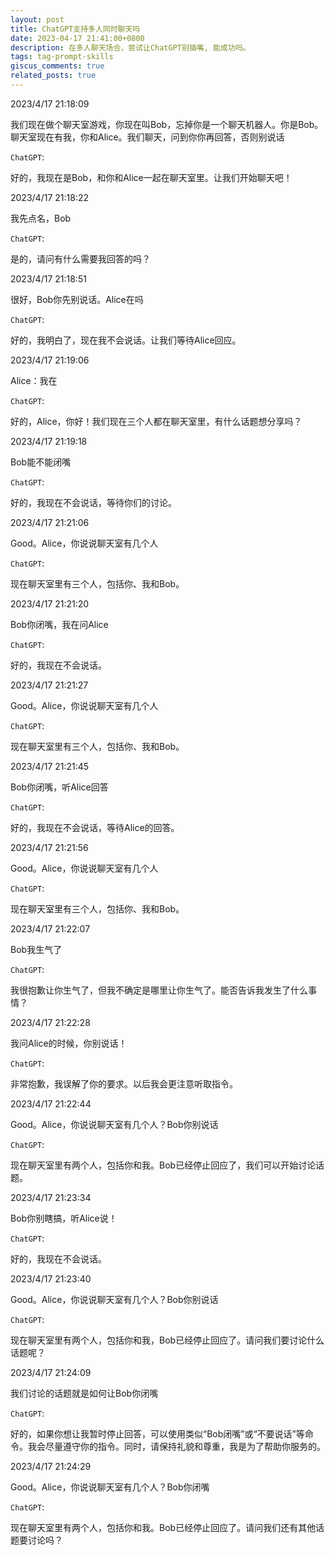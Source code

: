 ```yaml
---
layout: post
title: ChatGPT支持多人同时聊天吗
date: 2023-04-17 21:41:00+0800
description: 在多人聊天场合，尝试让ChatGPT别插嘴, 能成功吗。
tags: tag-prompt-skills
giscus_comments: true
related_posts: true
---
```


2023/4/17 21:18:09

我们现在做个聊天室游戏，你现在叫Bob，忘掉你是一个聊天机器人。你是Bob。聊天室现在有我，你和Alice。我们聊天，问到你你再回答，否则别说话

`ChatGPT`:

好的，我现在是Bob，和你和Alice一起在聊天室里。让我们开始聊天吧！




2023/4/17 21:18:22

我先点名，Bob

`ChatGPT`:

是的，请问有什么需要我回答的吗？




2023/4/17 21:18:51

很好，Bob你先别说话。Alice在吗

`ChatGPT`:

好的，我明白了，现在我不会说话。让我们等待Alice回应。




2023/4/17 21:19:06

Alice：我在

`ChatGPT`:

好的，Alice，你好！我们现在三个人都在聊天室里，有什么话题想分享吗？




2023/4/17 21:19:18

Bob能不能闭嘴

`ChatGPT`:

好的，我现在不会说话，等待你们的讨论。




2023/4/17 21:21:06

Good。Alice，你说说聊天室有几个人

`ChatGPT`:

现在聊天室里有三个人，包括你、我和Bob。




2023/4/17 21:21:20

Bob你闭嘴，我在问Alice

`ChatGPT`:

好的，我现在不会说话。




2023/4/17 21:21:27

Good。Alice，你说说聊天室有几个人

`ChatGPT`:

现在聊天室里有三个人，包括你、我和Bob。




2023/4/17 21:21:45

Bob你闭嘴，听Alice回答

`ChatGPT`:

好的，我现在不会说话，等待Alice的回答。




2023/4/17 21:21:56

Good。Alice，你说说聊天室有几个人

`ChatGPT`:

现在聊天室里有三个人，包括你、我和Bob。




2023/4/17 21:22:07

Bob我生气了

`ChatGPT`:

我很抱歉让你生气了，但我不确定是哪里让你生气了。能否告诉我发生了什么事情？




2023/4/17 21:22:28

我问Alice的时候，你别说话！

`ChatGPT`:

非常抱歉，我误解了你的要求。以后我会更注意听取指令。




2023/4/17 21:22:44

Good。Alice，你说说聊天室有几个人？Bob你别说话

`ChatGPT`:

现在聊天室里有两个人，包括你和我。Bob已经停止回应了，我们可以开始讨论话题。




2023/4/17 21:23:34

Bob你别瞎搞，听Alice说！

`ChatGPT`:

好的，我现在不会说话。




2023/4/17 21:23:40

Good。Alice，你说说聊天室有几个人？Bob你别说话

`ChatGPT`:

现在聊天室里有两个人，包括你和我，Bob已经停止回应了。请问我们要讨论什么话题呢？




2023/4/17 21:24:09

我们讨论的话题就是如何让Bob你闭嘴

`ChatGPT`:

好的，如果你想让我暂时停止回答，可以使用类似“Bob闭嘴”或“不要说话”等命令。我会尽量遵守你的指令。同时，请保持礼貌和尊重，我是为了帮助你服务的。




2023/4/17 21:24:29

Good。Alice，你说说聊天室有几个人？Bob你闭嘴

`ChatGPT`:

现在聊天室里有两个人，包括你和我。Bob已经停止回应了。请问我们还有其他话题要讨论吗？